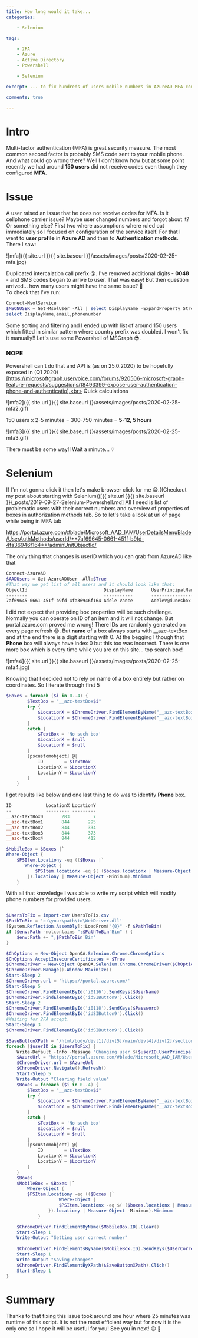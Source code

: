 ```yaml
---
title: How long would it take... 
categories:

    - Selenium

tags:

    - 2FA
    - Azure
    - Active Directory
    - Powershell

    - Selenium

excerpt: ... to fix hundreds of users mobile numbers in AzureAD MFA config manually? 😱

comments: true

---
```


# Intro

Multi-factor authentication (MFA) is great security measure. The most common second factor is probably SMS code sent to your mobile phone. And what could go wrong there? Well I don't know how but at some point recently we had around **150 users** did not receive codes even though they configured **MFA**.

# Issue

A user raised an issue that he does not receive codes for MFA. Is it cellphone carrier issue? Maybe user changed numbers and forgot about it? Or something else? First two where assumptions where ruled out immediately so I focused on configuration of the service itself. For that I went to **user profile** in **Azure AD** and then to **Authentication methods**. There I saw:

![mfa]({{ site.url }}{{ site.baseurl }}/assets/images/posts/2020-02-25-mfa.jpg)

Duplicated intercalation call prefix 😮. I've removed additional digits - **0048** - and SMS codes began to arrive to user. That was easy! But then question arrived... how many users might have the same issue? 🤔<br>
To check that I've run:

``` powershell
Connect-MsolService
$MSONUSER = Get-MsolUser -All | select DisplayName -ExpandProperty StrongAuthenticationUserDetails |`
select DisplayName,email,phonenumber
```

Some sorting and filtering and I ended up with list of around 150 users which fitted in similar pattern where country prefix was doubled. I won't fix it manually!! Let's use some Powershell of MSGraph 😎.

### **NOPE**

Powershell can't do that and API is (as on 25.0.2020) to be hopefully exposed in (Q1 2020)[https://microsoftgraph.uservoice.com/forums/920506-microsoft-graph-feature-requests/suggestions/18493399-expose-user-authentication-phone-and-authenticatio].<br>
Quick calculations

![mfa2]({{ site.url }}{{ site.baseurl }}/assets/images/posts/2020-02-25-mfa2.gif)

150 users x 2-5 minutes = 300-750 minutes = **5-12, 5 hours**

![mfa3]({{ site.url }}{{ site.baseurl }}/assets/images/posts/2020-02-25-mfa3.gif)

There must be some way!! Wait a minute... 💡

# Selenium

If I'm not gonna click it then let's make browser click for me 😁.((Checkout my post about starting with Selenium))[{{ site.url }}{{ site.baseurl }}/_posts/2019-09-27-Selenium-Powershell.md] All I need is list of problematic users with their correct numbers and overview of properties of boxes in authorization methods tab. So to let's take a look at url of page while being in MFA tab

https://portal.azure.com/#blade/Microsoft_AAD_IAM/UserDetailsMenuBlade/UserAuthMethods/userId/**7af69645-0661-451f-b9fd-4fa36946f164**/adminUnitObjectId/

The only thing that changes is userID which you can grab from AzureAD like that

``` powershell
Connect-AzureAD
$AADUsers = Get-AzureADUser -All:$True
#That way we get list of all users and it should look like that:
ObjectId                             DisplayName       UserPrincipalName                      UserType
--------                             -----------       -----------------                      --------
7af69645-0661-451f-b9fd-4fa36946f164 Adele Vance       AdeleV@dunesbox.onmicrosoft.com        Member
```

I did not expect that providing box properties will be such challenge. Normally you can operate on ID of an item and it will not change. But portal.azure.com proved me wrong! There IDs are randomly generated on every page refresh 😐. But **name** of a box always starts with __azc-textBox and at the end there is a digit starting with 0. At the begging I though that **Phone** box will always have index 0 but this too was incorrect. There is one more box which is every time while you are on this site... top search box!

![mfa4]({{ site.url }}{{ site.baseurl }}/assets/images/posts/2020-02-25-mfa4.jpg)

Knowing that I decided not to rely on name of a box entirely but rather on coordinates. So I iterate through first 5

``` powershell
$Boxes = foreach ($i in 0..4) {
        $TextBox = "__azc-textBox$i"
        try {
            $LocationX = $ChromeDriver.FindElementByName("__azc-textBox$i").Location.X
            $LocationY = $ChromeDriver.FindElementByName("__azc-textBox$i").Location.Y
        }
        catch {
            $TextBox = 'No such box'
            $LocationX = $null
            $LocationY = $null
        }
        [pscustomobject] @{
            ID        = $TextBox
            LocationX = $LocationX
            LocationY = $LocationY
        }
    }
```

I got results like below and one last thing to do was to identify **Phone** box.

``` powershell
ID             LocationX LocationY
--             --------- ---------
__azc-textBox0       283         7
__azc-textBox1       844       295
__azc-textBox2       844       334
__azc-textBox3       844       373
__azc-textBox4       844       412

$MobileBox = $Boxes |`
Where-Object { 
    $PSItem.Locationy -eq (($Boxes |`
       Where-Object {
           $PSItem.locationx -eq $( ($boxes.locationx | Measure-Object -Maximum).Maximum)
        }).locationy | Measure-Object -Minimum).Minimum 
    }
```

With all that knowledge I was able to write my script which will modify phone numbers for provided users.

``` powershell

$UsersToFix = import-csv UsersToFix.csv
$PathToBin = 'c:\your\path\to\WebDriver.dll'
[System.Reflection.Assembly]::LoadFrom("{0}" -f $PathToBin)
if ($env:Path -notcontains ";$PathToBin`Bin" ) {
    $env:Path += ";$PathToBin`Bin"
}

$ChOptions = New-Object OpenQA.Selenium.Chrome.ChromeOptions
$ChOptions.AcceptInsecureCertificates = $True
$ChromeDriver = New-Object OpenQA.Selenium.Chrome.ChromeDriver($ChOptions)
$ChromeDriver.Manage().Window.Maximize()
Start-Sleep 2
$ChromeDriver.url = 'https://portal.azure.com/'
Start-Sleep 5
$ChromeDriver.FindElementById('i0116').SendKeys($UserName)
$ChromeDriver.FindElementById('idSIButton9').Click()
Start-Sleep 2
$ChromeDriver.FindElementById('i0118').SendKeys($Password)
$ChromeDriver.FindElementById('idSIButton9').Click()
#Waiting for 2FA accept. 
Start-Sleep 3
$ChromeDriver.FindElementById('idSIButton9').Click()

$SaveButtonXPath = '/html/body/div[1]/div[5]/main/div[4]/div[2]/section/div/div[2]/div[1]/div/ul/li[1]'
foreach ($userID in $UsersToFix) {
    Write-Default -Info -Message "Changing user $($userID.UserPrincipalName)"
    $AzureUrl = "https://portal.azure.com/#blade/Microsoft_AAD_IAM/UserDetailsMenuBlade/UserAuthMethods/userId/$($userID.ObjectId)/adminUnitObjectId/"
    $ChromeDriver.url = $AzureUrl
    $ChromeDriver.Navigate().Refresh()
    Start-Sleep 5
    Write-Output "Clearing field value"
    $Boxes = foreach ($i in 0..4) {
        $TextBox = "__azc-textBox$i"
        try {
            $LocationX = $ChromeDriver.FindElementByName("__azc-textBox$i").Location.X
            $LocationY = $ChromeDriver.FindElementByName("__azc-textBox$i").Location.Y
        }
        catch {
            $TextBox = 'No such box'
            $LocationX = $null
            $LocationY = $null
        }
        [pscustomobject] @{
            ID        = $TextBox
            LocationX = $LocationX
            LocationY = $LocationY
        }
    }
    $Boxes
    $MobileBox = $Boxes |`
        Where-Object { 
        $PSItem.Locationy -eq (($Boxes |`
                    Where-Object {
                    $PSItem.locationx -eq $( ($boxes.locationx | Measure-Object -Maximum).Maximum)
                }).locationy | Measure-Object -Minimum).Minimum 
            }

    $ChromeDriver.FindElementByName($MobileBox.ID).Clear()
    Start-Sleep 1
    Write-Output "Setting user correct number"
    
    $ChromeDriver.FindElementsByName($MobileBox.ID).SendKeys($UserCorrectNumber)
    Start-Sleep 1
    Write-Output "Saving changes"    
    $ChromeDriver.FindElementByXPath($SaveButtonXPath).Click()
    Start-Sleep 1
}
```

# Summary

Thanks to that fixing this issue took around one hour where 25 minutes was runtime of this script. It is not the most efficient way but for now it is the only one so I hope it will be useful for you!
See you in next! 😉 🧠

